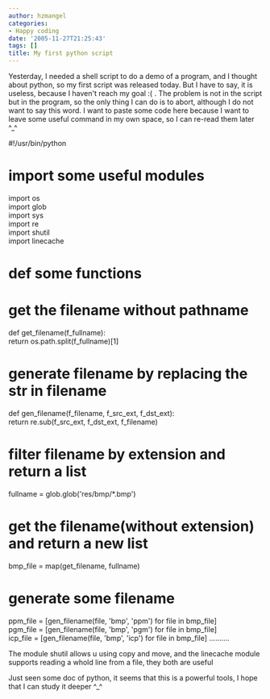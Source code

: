```yaml
---
author: hzmangel
categories:
- Happy coding
date: '2005-11-27T21:25:43'
tags: []
title: My first python script
---
```

Yesterday, I needed a shell script to do a demo of a program, and I thought
about python, so my first script was released today. But I have to say, it is
useless, because I haven't reach my goal :( .  The problem is not in the
script but in the program, so the only thing I can do is to abort, although I
do not want to say this word. I want to paste some code here because I want to
leave some useful command in my own space, so I can re-read them later ^_^

#!/usr/bin/python  
# import some useful modules  
import os  
import glob  
import sys  
import re  
import shutil  
import linecache

# def some functions  
# get the filename without pathname  
def get_filename(f_fullname):  
return os.path.split(f_fullname)[1]

# generate filename by replacing the str in filename  
def gen_filename(f_filename, f_src_ext, f_dst_ext):  
return re.sub(f_src_ext, f_dst_ext, f_filename)

# filter filename by extension and return a list  
fullname = glob.glob('res/bmp/*.bmp')

# get the filename(without extension) and return a new list  
bmp_file = map(get_filename, fullname)

# generate some filename  
ppm_file = [gen_filename(file, 'bmp', 'ppm') for file in bmp_file]  
pgm_file = [gen_filename(file, 'bmp', 'pgm') for file in bmp_file]  
icp_file = [gen_filename(file, 'bmp', 'icp') for file in bmp_file] ..........

The module shutil allows u using copy and move, and the linecache module
supports reading a whold line from a file, they both are useful

Just seen some doc of python, it seems that this is a powerful tools, I hope
that I can study it deeper ^_^